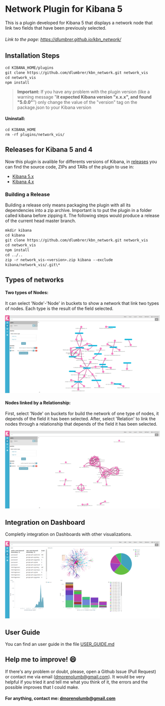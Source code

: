 # Network Plugin for Kibana 5

This is a plugin developed for Kibana 5 that displays a network node that link two fields that have been previously selected.

###### Link to the page: https://dlumbrer.github.io/kbn_network/

## Installation Steps

```
cd KIBANA_HOME/plugins
git clone https://github.com/dlumbrer/kbn_network.git network_vis
cd network_vis
npm install
```
> **Important:** If you have any problem with the plugin version (like a warning message "**it expected Kibana version "x.x.x", and found "5.0.0"**") only change the value of the "version" tag on the package.json to your Kibana version


#### Uninstall:
```
cd KIBANA_HOME
rm -rf plugins/network_vis/
```

## Releases for Kibana 5 and 4

Now this plugin is avalible for differents versions of Kibana, in [releases](https://github.com/dlumbrer/kbn_network/releases "Go to releases!") you can find the source code, ZIPs and TARs of the plugin to use in:
* [Kibana 5.x](https://github.com/dlumbrer/kbn_network/releases/tag/Kibana-5.x "Go to source")
* [Kibana 4.x](https://github.com/dlumbrer/kbn_network/releases/tag/Kibana-4.x "Go to source")

### Building a Release
Building a release only means packaging the plugin with all its dependencies into a zip archive. Important is to put the plugin in a folder called kibana before zipping it.
The following steps would produce a release of the current head master branch.
```
mkdir kibana
cd kibana
git clone https://github.com/dlumbrer/kbn_network.git network_vis
cd network_vis
npm install
cd ../..
zip -r network_vis-<version>.zip kibana --exclude kibana/network_vis/.git\*
```

## Types of networks

#### Two types of Nodes:

It can select 'Node'-'Node' in buckets to show a network that link two types of nodes. Each type is the result of the field selected.

![Screenshot](images/Easy.png)

#### Nodes linked by a Relationship:

First, select 'Node' on buckets for build the network of one type of nodes, it depends of the field it has been selected. After, select 'Relation' to link the nodes through a relationship that depends of the field it has been selected.

![Screenshot](images/Types.png)

## Integration on Dashboard

Completly integration on Dashboards with other visualizations.

![Screenshot](images/Dashboard.png)

## User Guide

You can find an user guide in the file [USER_GUIDE.md](https://github.com/dlumbrer/kbn_network/blob/master/USER_GUIDE.md "Go to the user guide!")

## Help me to improve! :smile:

If there's any problem or doubt, please, open a Github Issue (Pull Request) or contact me via email (dmorenolumb@gmail.com). It would be very helpful if you tried it and tell me what you think of it, the errors and the possible improves that I could make.


#### For anything, contact me: dmorenolumb@gmail.com

